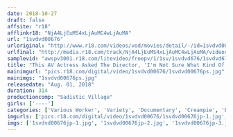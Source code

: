 ```yaml
---
date: 2018-10-27
draft: false
affsite: "r18"
afflinkr18: "NjA4LjEuMS4xLjAuMC4wLjAuMA"
url: "1svdvd00676"
urloriginal: "http://www.r18.com/videos/vod/movies/detail/-/id=1svdvd00676"
urlfinal: "http://media.r18.com/track/NjA4LjEuMS4xLjAuMC4wLjAuMA/videos/vod/movies/detail/-/id=1svdvd00676"
samplevid: "awspv3001.r18.com/litevideo/freepv/1/1sv/1svdvd676/1svdvd676_dmb_w.mp4"
title: "This AV Actress Asked The Director, 'I'm Not Sure What Kind Of Blowjob You Want Me To Give, So Could You Show Me?' And Then The Director Started To Panic, So We Told Her, 'Take Your Clothes Off... Because If You Want To Become A Director, This Is The Gateway To Success' And Convinced Her To Reluctantly Suck Dick, And This Is How It All Turned Out"
mainimgurl: "pics.r18.com/digital/video/1svdvd00676/1svdvd00676ps.jpg"
mainimgs: "1svdvd00676ps.jpg"
releasedate: "Aug. 01, 2018"
duration: 314
productioncomp: "Sadistic Village"
girls: ['----']
categories: ['Various Worker', 'Variety', 'Documentary', 'Creampie', 'Blowjob', 'Over 4 Hours', 'Hi-Def']
imgurls: ['pics.r18.com/digital/video/1svdvd00676/1svdvd00676jp-1.jpg', 'pics.r18.com/digital/video/1svdvd00676/1svdvd00676jp-2.jpg', 'pics.r18.com/digital/video/1svdvd00676/1svdvd00676jp-3.jpg', 'pics.r18.com/digital/video/1svdvd00676/1svdvd00676jp-4.jpg', 'pics.r18.com/digital/video/1svdvd00676/1svdvd00676jp-5.jpg', 'pics.r18.com/digital/video/1svdvd00676/1svdvd00676jp-6.jpg', 'pics.r18.com/digital/video/1svdvd00676/1svdvd00676jp-7.jpg', 'pics.r18.com/digital/video/1svdvd00676/1svdvd00676jp-8.jpg', 'pics.r18.com/digital/video/1svdvd00676/1svdvd00676jp-9.jpg', 'pics.r18.com/digital/video/1svdvd00676/1svdvd00676jp-10.jpg', 'pics.r18.com/digital/video/1svdvd00676/1svdvd00676jp-11.jpg', 'pics.r18.com/digital/video/1svdvd00676/1svdvd00676jp-12.jpg', 'pics.r18.com/digital/video/1svdvd00676/1svdvd00676jp-13.jpg', 'pics.r18.com/digital/video/1svdvd00676/1svdvd00676jp-14.jpg', 'pics.r18.com/digital/video/1svdvd00676/1svdvd00676jp-15.jpg', 'pics.r18.com/digital/video/1svdvd00676/1svdvd00676jp-16.jpg', 'pics.r18.com/digital/video/1svdvd00676/1svdvd00676jp-17.jpg', 'pics.r18.com/digital/video/1svdvd00676/1svdvd00676jp-18.jpg', 'pics.r18.com/digital/video/1svdvd00676/1svdvd00676jp-19.jpg', 'pics.r18.com/digital/video/1svdvd00676/1svdvd00676jp-20.jpg']
imgs: ['1svdvd00676jp-1.jpg', '1svdvd00676jp-2.jpg', '1svdvd00676jp-3.jpg', '1svdvd00676jp-4.jpg', '1svdvd00676jp-5.jpg', '1svdvd00676jp-6.jpg', '1svdvd00676jp-7.jpg', '1svdvd00676jp-8.jpg', '1svdvd00676jp-9.jpg', '1svdvd00676jp-10.jpg', '1svdvd00676jp-11.jpg', '1svdvd00676jp-12.jpg', '1svdvd00676jp-13.jpg', '1svdvd00676jp-14.jpg', '1svdvd00676jp-15.jpg', '1svdvd00676jp-16.jpg', '1svdvd00676jp-17.jpg', '1svdvd00676jp-18.jpg', '1svdvd00676jp-19.jpg', '1svdvd00676jp-20.jpg']
---
```

